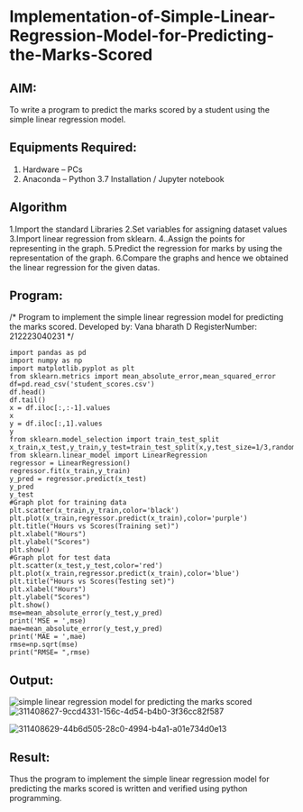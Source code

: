 # Implementation-of-Simple-Linear-Regression-Model-for-Predicting-the-Marks-Scored

## AIM:
To write a program to predict the marks scored by a student using the simple linear regression model.

## Equipments Required:
1. Hardware – PCs
2. Anaconda – Python 3.7 Installation / Jupyter notebook

## Algorithm

1.Import the standard Libraries 2.Set variables for assigning dataset values 3.Import linear regression from sklearn.
4..Assign the points for representing in the graph. 5.Predict the regression for marks by using the representation of the graph. 6.Compare the graphs and hence we obtained the linear regression for the given datas.
## Program:

/*
Program to implement the simple linear regression model for predicting the marks scored.
Developed by: Vana bharath D
RegisterNumber:  212223040231
*/
```
import pandas as pd
import numpy as np
import matplotlib.pyplot as plt
from sklearn.metrics import mean_absolute_error,mean_squared_error
df=pd.read_csv('student_scores.csv')
df.head()
df.tail()
x = df.iloc[:,:-1].values
x
y = df.iloc[:,1].values
y
from sklearn.model_selection import train_test_split
x_train,x_test,y_train,y_test=train_test_split(x,y,test_size=1/3,random_state=0)
from sklearn.linear_model import LinearRegression
regressor = LinearRegression()
regressor.fit(x_train,y_train)
y_pred = regressor.predict(x_test)
y_pred
y_test
#Graph plot for training data
plt.scatter(x_train,y_train,color='black')
plt.plot(x_train,regressor.predict(x_train),color='purple')
plt.title("Hours vs Scores(Training set)")
plt.xlabel("Hours")
plt.ylabel("Scores")
plt.show()
#Graph plot for test data
plt.scatter(x_test,y_test,color='red')
plt.plot(x_train,regressor.predict(x_train),color='blue')
plt.title("Hours vs Scores(Testing set)")
plt.xlabel("Hours")
plt.ylabel("Scores")
plt.show()
mse=mean_absolute_error(y_test,y_pred)
print('MSE = ',mse)
mae=mean_absolute_error(y_test,y_pred)
print('MAE = ',mae)
rmse=np.sqrt(mse)
print("RMSE= ",rmse)
```

## Output:
![simple linear regression model for predicting the marks scored](sam.png)
![311408627-9ccd4331-156c-4d54-b4b0-3f36cc82f587](https://github.com/ARIVAZHAGAN04/Implementation-of-Simple-Linear-Regression-Model-for-Predicting-the-Marks-Scored/assets/161414455/a8ce06d4-5e77-4456-82ac-e3ff3f384cdd)

![311408629-44b6d505-28c0-4994-b4a1-a01e734d0e13](https://github.com/ARIVAZHAGAN04/Implementation-of-Simple-Linear-Regression-Model-for-Predicting-the-Marks-Scored/assets/161414455/7b4e08a9-c125-44ae-a8c2-8eb09b10f09b)





## Result:
Thus the program to implement the simple linear regression model for predicting the marks scored is written and verified using python programming.

